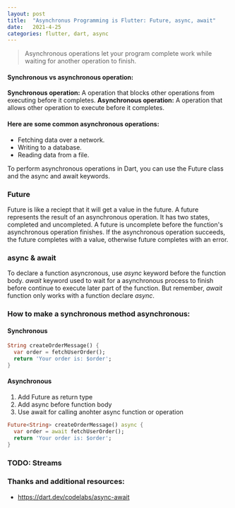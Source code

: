 ```yaml
---
layout: post
title:  "Asynchronus Programming is Flutter: Future, async, await"
date:   2021-4-25
categories: flutter, dart, async
---
```


> Asynchronous operations let your program complete work while waiting for another operation to finish. 

#### Synchronous vs asynchronous operation:
**Synchronous operation:** A operation that blocks other operations from executing before it completes.
**Asynchronous operation:** A operation that allows other operation to execute before it completes.

#### Here are some common asynchronous operations:
* Fetching data over a network.
* Writing to a database.
* Reading data from a file.

To perform asynchronous operations in Dart, you can use the Future class and the async and await keywords.

### Future
Future is like a reciept that it will get a value in the future. A future represents the result of an asynchronous operation. It has two states, completed and uncompleted. A future is uncomplete before the function's asynchronous operation finishes. If the asynchronous operation succeeds, the future completes with a value, otherwise future completes with an error.

### async & await
To declare a function asyncronous, use *async* keyword before the function body. 
*await* keyword used to wait for a asynchronous process to finish before continue to execute later part of the function. But remember, *await* function only works with a function declare *async*. 

### How to make a synchronous method asynchronous:

#### Synchronous

```dart
String createOrderMessage() {
  var order = fetchUserOrder();
  return 'Your order is: $order';
}
```

#### Asynchronous
1. Add Future as return type
2. Add async before function body
3. Use await for calling anohter async function or operation

```dart
Future<String> createOrderMessage() async {
  var order = await fetchUserOrder();
  return 'Your order is: $order';
}
```

### TODO: Streams

### Thanks and additional resources:
* <https://dart.dev/codelabs/async-await>